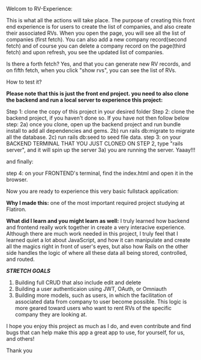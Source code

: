 Welcom to RV-Experience:

This is what all the actions will take place. The purpose of creating this front end experience is for users to create the list of companies, and also create their associated RVs. When you open the page, you will see all the list of companies (first fetch). You can also add a new company record(second fetch) and of course you can delete a company record on the page(third fetch) and upon refresh, you see the updated list of companies. 

Is there a forth fetch? Yes, and that you can generate new RV records, and on fifth fetch, when you click "show rvs", you can see the list of RVs. 



How to test it?

**Please note that this is just the front end project. you need to also clone the backend and run a local server to experience this project:**

Step 1: clone the copy of this project in your desired folder
Step 2: clone the backend project, if you haven't done so. If you have not then follow below step:
     2a) once you clone, open up the backend project and run bundle install to add all dependencies and gems.
     2b) run rails db:migrate to migrate all the database. 
     2c) run rails db:seed to seed file data. 
step 3: on your BACKEND TERMINAL THAT YOU JUST CLONED ON STEP 2, type "rails server", and it will spin up the server
    3a) you are running the server. Yaaay!!!

and finally: 

step 4: on your FRONTEND's terminal, find the index.html and open it in the browser. 

Now you are ready to experience this very basic fullstack application:


**Why I made this:**
one of the most important required project studying at Flatiron. 

**What did I learn and you might learn as well:**
I truly learned how backend and frontend really work together in create a very interacive experience. Although there are much work needed in this project, I truly feel that I learned quiet a lot about JavaScript, and how it can manipulate and create all the magics right in front of user's eyes, but also how Rails on the other side handles the logic of where all these data all being stored, controlled, and routed. 

***STRETCH GOALS***
1) Building full CRUD that also include edit and delete
2) Building a user authenticaion using JWT, OAuth, or Omniauth
3) Building more models, such as users, in which the facilitation of associated data from company to user become possible. This logic is more geared toward users who want to rent RVs of the specific company they are looking at. 


I hope you enjoy this project as much as I do, and even contribute and find bugs that can help make this app a great app to use, for yourself, for us, and others!

Thank you


